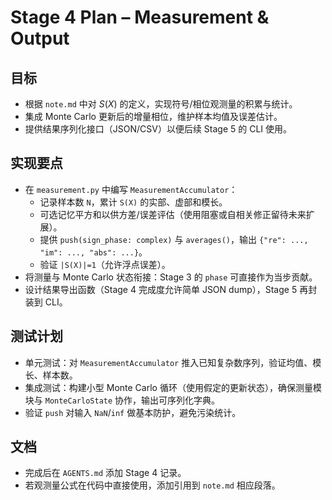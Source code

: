 # Stage 4 Plan – Measurement & Output

## 目标
- 根据 `note.md` 中对 $S(X)$ 的定义，实现符号/相位观测量的积累与统计。
- 集成 Monte Carlo 更新后的增量相位，维护样本均值及误差估计。
- 提供结果序列化接口（JSON/CSV）以便后续 Stage 5 的 CLI 使用。

## 实现要点
- 在 `measurement.py` 中编写 `MeasurementAccumulator`：
  - 记录样本数 `N`，累计 `S(X)` 的实部、虚部和模长。
  - 可选记忆平方和以供方差/误差评估（使用阻塞或自相关修正留待未来扩展）。
  - 提供 `push(sign_phase: complex)` 与 `averages()`，输出 `{"re": ..., "im": ..., "abs": ...}`。
  - 验证 `|S(X)|=1`（允许浮点误差）。
- 将测量与 Monte Carlo 状态衔接：Stage 3 的 `phase` 可直接作为当步贡献。
- 设计结果导出函数（Stage 4 完成度允许简单 JSON dump），Stage 5 再封装到 CLI。

## 测试计划
- 单元测试：对 `MeasurementAccumulator` 推入已知复杂数序列，验证均值、模长、样本数。
- 集成测试：构建小型 Monte Carlo 循环（使用假定的更新状态），确保测量模块与 `MonteCarloState` 协作，输出可序列化字典。
- 验证 `push` 对输入 `NaN`/`inf` 做基本防护，避免污染统计。

## 文档
- 完成后在 `AGENTS.md` 添加 Stage 4 记录。
- 若观测量公式在代码中直接使用，添加引用到 `note.md` 相应段落。
